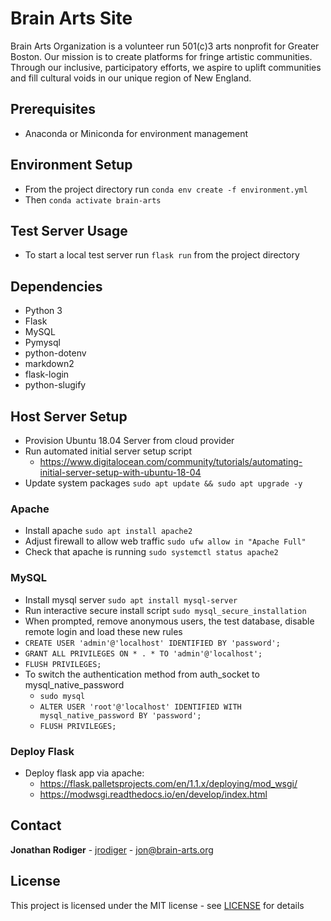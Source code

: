 # Brain Arts Site
Brain Arts Organization is a volunteer run 501(c)3 arts nonprofit for Greater Boston. Our mission is to create platforms for fringe artistic communities. Through our inclusive, participatory efforts, we aspire to uplift communities and fill cultural voids in our unique region of New England.

## Prerequisites
- Anaconda or Miniconda for environment management

## Environment Setup
- From the project directory run `conda env create -f environment.yml`
- Then `conda activate brain-arts`

## Test Server Usage
- To start a local test server run `flask run` from the project directory

## Dependencies
- Python 3
- Flask
- MySQL
- Pymysql
- python-dotenv
- markdown2
- flask-login
- python-slugify

## Host Server Setup
- Provision Ubuntu 18.04 Server from cloud provider
- Run automated initial server setup script
  - https://www.digitalocean.com/community/tutorials/automating-initial-server-setup-with-ubuntu-18-04
- Update system packages `sudo apt update && sudo apt upgrade -y`

### Apache
- Install apache `sudo apt install apache2`
- Adjust firewall to allow web traffic `sudo ufw allow in "Apache Full"`
- Check that apache is running `sudo systemctl status apache2`

### MySQL
- Install mysql server `sudo apt install mysql-server`
- Run interactive secure install script `sudo mysql_secure_installation`
- When prompted, remove anonymous users, the test database, disable remote login and load these new rules
- `CREATE USER 'admin'@'localhost' IDENTIFIED BY 'password';`
- `GRANT ALL PRIVILEGES ON * . * TO 'admin'@'localhost';`
- `FLUSH PRIVILEGES;`
- To switch the authentication method from auth_socket to mysql_native_password
	- `sudo mysql`
	- `ALTER USER 'root'@'localhost' IDENTIFIED WITH mysql_native_password BY 'password';`
	- `FLUSH PRIVILEGES;`

### Deploy Flask
- Deploy flask app via apache:
	- https://flask.palletsprojects.com/en/1.1.x/deploying/mod_wsgi/
	- https://modwsgi.readthedocs.io/en/develop/index.html

## Contact
**Jonathan Rodiger** - [jrodiger](https://github.com/jrodiger) - jon@brain-arts.org

## License
This project is licensed under the MIT license - see [LICENSE](LICENSE) for details
